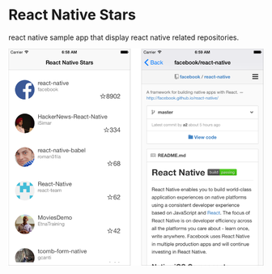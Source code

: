 React Native Stars
===================

react native sample app that display react native related repositories.

![screenshot_01](ghassets/react-native-stars.png)

